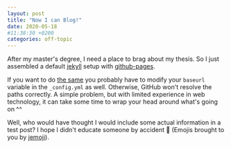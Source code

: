 ```yaml
---
layout: post
title: "Now I can Blog!"
date: 2020-05-18 
#11:38:30 +0200
categories: off-topic
---
```


After my master's degree, I need a place to brag about my thesis. So I just assembled a default [jekyll](https://jekyllrb.com/) setup with [github-pages](https://pages.github.com/).

If you want to do [the same](https://help.github.com/en/github/working-with-github-pages/setting-up-a-github-pages-site-with-jekyll) you probably have to modify your ``baseurl`` variable in the ``_config.yml`` as well. 
Otherwise, GitHub won't resolve the paths correctly. A simple problem, but with limited experience in web technology, it can take some time to wrap your head around what's going on ^^

Well, who would have thought I would include some actual information in a test post? I hope I didn't educate someone by accident :grimacing: (Emojis brought to you by [jemoji](https://github.com/jekyll/jemoji)).